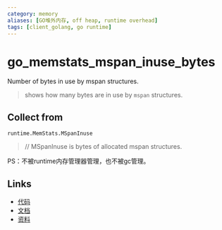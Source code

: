 ```yaml
---
category: memory
aliases: [GO堆外内存, off heap, runtime overhead]
tags: [client_golang, go runtime]
---
```

# go_memstats_mspan_inuse_bytes

Number of bytes in use by mspan structures.

> shows how many bytes are in use by `mspan` structures.

## Collect from

`runtime.MemStats.MSpanInuse`

> // MSpanInuse is bytes of allocated mspan structures.

PS：不被runtime内存管理器管理，也不被gc管理。

## Links

- [代码](https://github.com/prometheus/client_golang/blob/master/prometheus/go_collector.go#L206)
- [文档](https://golang.org/src/runtime/mstats.go)
- [资料](https://povilasv.me/prometheus-go-metrics/#)

